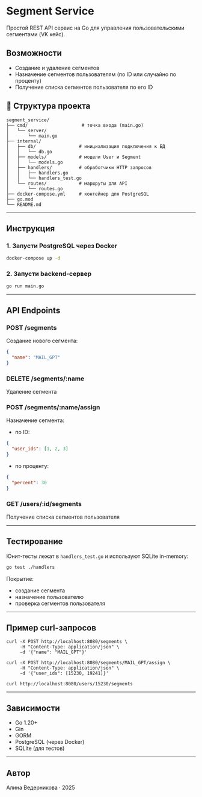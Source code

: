 # Segment Service

Простой REST API сервис на Go для управления пользовательскими сегментами (VK кейс).

## Возможности

- Создание и удаление сегментов
- Назначение сегментов пользователям (по ID или случайно по проценту)
- Получение списка сегментов пользователя по его ID

## 🧱 Структура проекта

```
segment_service/
├── cmd/                    # точка входа (main.go)
│   └── server/
│       └── main.go
├── internal/
│   ├── db/                # инициализация подключения к БД
│   │   └── db.go
│   ├── models/            # модели User и Segment
│   │   └── models.go
│   ├── handlers/          # обработчики HTTP запросов
│   │   ├── handlers.go
│   │   └── handlers_test.go
│   └── routes/            # маршруты для API
│       └── routes.go
├── docker-compose.yml     # контейнер для PostgreSQL
├── go.mod
└── README.md
```

---

## Инструкция

### 1. Запусти PostgreSQL через Docker

```bash
docker-compose up -d
```

### 2. Запусти backend-сервер

`go run main.go`

---

## API Endpoints

### POST /segments
Создание нового сегмента:
```json
{
  "name": "MAIL_GPT"
}
```

### DELETE /segments/:name
Удаление сегмента

### POST /segments/:name/assign
Назначение сегмента:
- по ID:
```json
{
  "user_ids": [1, 2, 3]
}
```
- по проценту:
```json
{
  "percent": 30
}
```

### GET /users/:id/segments
Получение списка сегментов пользователя

---

## Тестирование

Юнит-тесты лежат в `handlers_test.go` и используют SQLite in-memory:
```bash
go test ./handlers
```

Покрытие:
- создание сегмента
- назначение пользователю
- проверка сегментов пользователя

---

## Пример curl-запросов

```
curl -X POST http://localhost:8080/segments \
     -H "Content-Type: application/json" \
     -d '{"name": "MAIL_GPT"}'

curl -X POST http://localhost:8080/segments/MAIL_GPT/assign \
     -H "Content-Type: application/json" \
     -d '{"user_ids": [15230, 19241]}'

curl http://localhost:8080/users/15230/segments
```

---

## Зависимости

- Go 1.20+
- Gin
- GORM
- PostgreSQL (через Docker)
- SQLite (для тестов)

---

## Автор
Алина Ведерникова · 2025
